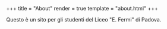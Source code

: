 +++
title = "About"
render = true
template = "about.html"
+++

Questo è un sito per gli studenti del Liceo "E. Fermi" di Padova.
